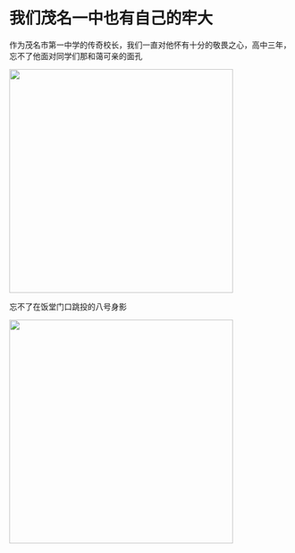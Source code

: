 # 我们茂名一中也有自己的牢大



作为茂名市第一中学的传奇校长，我们一直对他怀有十分的敬畏之心，高中三年，忘不了他面对同学们那和蔼可亲的面孔

<div style="display: flex;" >
  <img src="/xiliang/西凉1.jpg" width="400px" height="400px">
</div>

忘不了在饭堂门口跳投的八号身影

<div style="display: flex;" >
  <img src="/xiliang/最后的三分.jpg" width="400px" height="400px">
</div>
